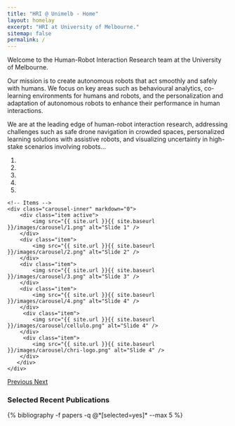 ```yaml
---
title: "HRI @ Unimelb - Home"
layout: homelay
excerpt: "HRI at University of Melbourne."
sitemap: false
permalink: /
---
```



<div>

Welcome to the Human-Robot Interaction Research team at the University of Melbourne. 

Our mission is to create autonomous robots that act smoothly and safely with humans. We focus on key areas such as behavioural analytics, co-learning environments for humans and robots, and the personalization and adaptation of autonomous robots to enhance their performance in human interactions.

We are at the leading edge of human-robot interaction research, addressing challenges such as safe drone navigation in crowded spaces, personalized learning solutions with assistive robots, and visualizing uncertainty in high-stake scenarios involving robots...

</div>

<div markdown="0" id="carousel" class="carousel slide" data-ride="carousel" data-interval="4000" data-pause="hover" >
    <!-- Menu -->
    <ol class="carousel-indicators">
        <li data-target="#carousel" data-slide-to="0" class="active"></li>
        <li data-target="#carousel" data-slide-to="1"></li>
        <li data-target="#carousel" data-slide-to="2"></li>
        <li data-target="#carousel" data-slide-to="3"></li>
        <li data-target="#carousel" data-slide-to="4"></li>
    </ol>

    <!-- Items -->
    <div class="carousel-inner" markdown="0">
        <div class="item active">
            <img src="{{ site.url }}{{ site.baseurl }}/images/carousel/1.png" alt="Slide 1" />
        </div>
        <div class="item">
            <img src="{{ site.url }}{{ site.baseurl }}/images/carousel/2.png" alt="Slide 2" />
        </div>
        <div class="item">
            <img src="{{ site.url }}{{ site.baseurl }}/images/carousel/3.png" alt="Slide 3" />
        </div>
        <div class="item">
            <img src="{{ site.url }}{{ site.baseurl }}/images/carousel/4.png" alt="Slide 4" />
        </div>
         <div class="item">
            <img src="{{ site.url }}{{ site.baseurl }}/images/carousel/cellulo.png" alt="Slide 4" />
        </div>
         <div class="item">
            <img src="{{ site.url }}{{ site.baseurl }}/images/carousel/chri-logo.png" alt="Slide 4" />
        </div>
       </div>
    </div>
  <a class="left carousel-control" href="#carousel" role="button" data-slide="prev">
    <span class="glyphicon glyphicon-chevron-left" aria-hidden="true"></span>
    <span class="sr-only">Previous</span>
  </a>
  <a class="right carousel-control" href="#carousel" role="button" data-slide="next">
    <span class="glyphicon glyphicon-chevron-right" aria-hidden="true"></span>
    <span class="sr-only">Next</span>
  </a>

<!--
<h3> Recent Papers </h3>

<div class="publications">
{% comment %}
{% bibliography -f papers --max 5 %}
{% endcomment %}
</div>
-->

<h3> Selected Recent Publications </h3>

<div class="publications">
{% bibliography -f papers -q @*[selected=yes]* --max 5 %}
</div>
